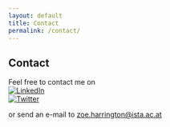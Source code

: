 ```yaml
---
layout: default
title: Contact
permalink: /contact/
---
```


## Contact


Feel free to contact me on  
[![LinkedIn](https://img.shields.io/badge/LinkedIn-0077B5?style=for-the-badge&logo=linkedin&logoColor=white)](https://www.linkedin.com/in/zoeharrington/)  
[![Twitter](https://img.shields.io/badge/Twitter-1DA1F2?style=for-the-badge&logo=twitter&logoColor=white)](https://twitter.com/zoeharring10)  
  
or send an e-mail to zoe.harrington@ista.ac.at


